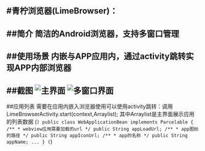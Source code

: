 #青柠浏览器(LimeBrowser)：
---
##简介
    简洁的Android浏览器，支持多窗口管理
---
##使用场景
    内嵌与APP应用内，通过activity跳转实现APP内部浏览器
---
##截图
![主界面](https://github.com/YassKnight/LimeBrowser/blob/main/homepage.png?raw=true)
![多窗口界面](https://github.com/YassKnight/LimeBrowser/blob/main/multiwindows.png?raw=true)
---
##应用列表
    需要在应用内嵌入浏览器使用可以使用activity跳转：调用LimeBrowserActivity.start(context,Arraylist<WebApplicationBean>);
    其中Arraylist<WebApplicationBean>是主界面展示应用的列表数据
(```)
public class WebApplicationBean implements Parcelable {
    /**
     * webview应用需要加载的url
     */
    public String appLoadUrl;
    /**
     * app图标的路径
     */
    public String appIconUrl;
    /**
     * app的名称
     */
    public String appName;
    ...
    }
(```)